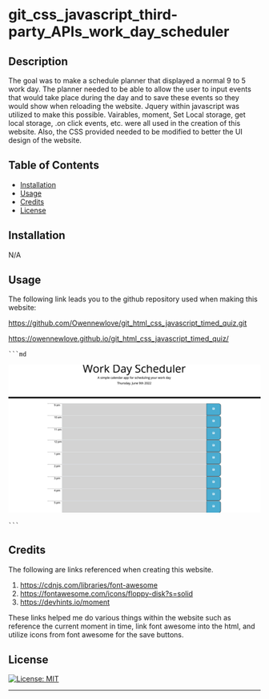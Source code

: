 # git_css_javascript_third-party_APIs_work_day_scheduler


## Description

The goal was to make a schedule planner that displayed a normal 9 to 5 work day. The planner needed to be able to allow the user to input events that would take place during the day and to save these events so they would show when reloading the website. Jquery within javascript was utilized to make this possible. Vairables, moment, Set Local storage, get local storage, .on click events, etc. were all used in the creation of this website. Also, the CSS provided needed to be modified to better the UI design of the website. 






## Table of Contents


- [Installation](#installation)
- [Usage](#usage)
- [Credits](#credits)
- [License](#license)

## Installation

N/A

## Usage

The following link leads you to the github repository used when making this website:

https://github.com/Owennewlove/git_html_css_javascript_timed_quiz.git

https://owennewlove.github.io/git_html_css_javascript_timed_quiz/

    ```md
![alt text](./assets/images/Screen%20Shot%202022-06-09%20at%206.50.04%20PM.png)

    ```


## Credits

The following are links referenced when creating this website. 

1. https://cdnjs.com/libraries/font-awesome
2. https://fontawesome.com/icons/floppy-disk?s=solid
3. https://devhints.io/moment

These links helped me do various things within the website such as reference the current moment in time, link font awesome into the html, and utilize icons from font awesome for the save buttons.



## License

[![License: MIT](https://img.shields.io/badge/License-MIT-yellow.svg)](https://opensource.org/licenses/MIT)

---
